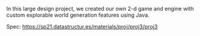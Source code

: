 In this large design project, we created our own 2-d game and engine with custom explorable world generation features using Java.


Spec: https://sp21.datastructur.es/materials/proj/proj3/proj3
